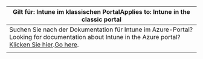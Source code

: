 |                            <span data-ttu-id="cbb2b-101">Gilt für: Intune im klassischen Portal</span><span class="sxs-lookup"><span data-stu-id="cbb2b-101">Applies to: Intune in the classic portal</span></span>                            |
|------------------------------------------------------------------------------------------------|
| <span data-ttu-id="cbb2b-102">Suchen Sie nach der Dokumentation für Intune im Azure-Portal?</span><span class="sxs-lookup"><span data-stu-id="cbb2b-102">Looking for documentation about Intune in the Azure portal?</span></span> <span data-ttu-id="cbb2b-103">[Klicken Sie hier](/intune/what-is-intune).</span><span class="sxs-lookup"><span data-stu-id="cbb2b-103">[Go here](/intune/what-is-intune).</span></span> |
|                                                                                                |

